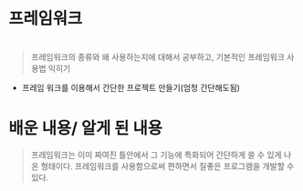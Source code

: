 # 프레임워크
#

> 프레임워크의 종류와 왜 사용하는지에 대해서 공부하고, 기본적인 프레임워크 사용법 익히기

* 프레임 워크를 이용해서 간단한 프로젝트 만들기(엄청 간단해도됨)

#

# 배운 내용/ 알게 된 내용

> 프레임워크는 이미 짜여진 틀안에서 그 기능에 특화되어 간단하게 쓸 수 있게 나온 형태이다.
> 프레임워크를 사용함으로써 편하면서 질좋은 프로그램을 개발할 수 있다.

